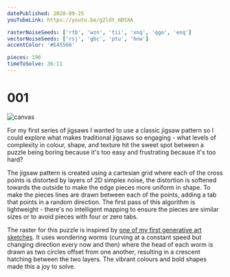 ```yaml
---
datePublished: 2020-09-25
youTubeLink: https://youtu.be/g2ldt_mDSXA

rasterNoiseSeeds: ['rtb', 'wzn', 'tii', 'xnq', 'qgo', 'enq']
vectorNoiseSeeds: ['rsj', 'gbc', 'ptu', 'hnw']
accentColor: '#E45566'

pieces: 196
timeToSolve: 36:11
---
```


# 001

![canvas](https://res.cloudinary.com/abstract-puzzles/image/upload/w_2000/001_rtb-wzn-tii-xnq-qgo-enq_rsj-gbc-ptu-hnw?raw=true)

For my first series of jigsaws I wanted to use a classic jigsaw pattern so I could explore what makes traditional jigsaws so engaging - what levels of complexity in colour, shape, and texture hit the sweet spot between a puzzle being boring because it's too easy and frustrating because it's too hard?

The jigsaw pattern is created using a cartesian grid where each of the cross points is distorted by layers of 2D simplex noise, the distortion is softened towards the outside to make the edge pieces more uniform in shape. To make the pieces lines are drawn between each of the points, adding a tab that points in a random direction. The first pass of this algorithm is lightweight - there's no intelligent mapping to ensure the pieces are similar sizes or to avoid pieces with four or zero tabs.

The raster for this puzzle is inspired by [one of my first generative art sketches](https://twitter.com/charlotte_dann/status/785482524621467650). It uses wondering worms (curving at a constant speed but changing direction every now and then) where the head of each worm is drawn as two circles offset from one another, resulting in a crescent hatching between the two layers. The vibrant colours and bold shapes made this a joy to solve.
